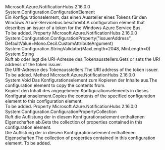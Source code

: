 <Type Name="IssuerElement" FullName="Microsoft.Azure.NotificationHubs.Configuration.IssuerElement">
  <TypeSignature Language="C#" Value="public class IssuerElement : System.Configuration.ConfigurationElement" />
  <TypeSignature Language="ILAsm" Value=".class public auto ansi beforefieldinit IssuerElement extends System.Configuration.ConfigurationElement" />
  <TypeSignature Language="DocId" Value="T:Microsoft.Azure.NotificationHubs.Configuration.IssuerElement" />
  <TypeSignature Language="VB.NET" Value="Public Class IssuerElement&#xA;Inherits ConfigurationElement" />
  <TypeSignature Language="F#" Value="type IssuerElement = class&#xA;    inherit ConfigurationElement" />
  <AssemblyInfo>
    <AssemblyName>Microsoft.Azure.NotificationHubs</AssemblyName>
    <AssemblyVersion>2.16.0.0</AssemblyVersion>
  </AssemblyInfo>
  <Base>
    <BaseTypeName>System.Configuration.ConfigurationElement</BaseTypeName>
  </Base>
  <Interfaces />
  <Docs>
    <summary><span data-ttu-id="48eba-101">Ein Konfigurationselement, das einen Aussteller eines Tokens für den Windows Azure-Servicebus beschreibt.</span><span class="sxs-lookup"><span data-stu-id="48eba-101">A configuration element that describes an issuer of a token for the Windows Azure Service Bus.</span></span></summary>
    <remarks>To be added.</remarks>
  </Docs>
  <Members>
    <Member MemberName="Address">
      <MemberSignature Language="C#" Value="public string Address { get; set; }" />
      <MemberSignature Language="ILAsm" Value=".property instance string Address" />
      <MemberSignature Language="DocId" Value="P:Microsoft.Azure.NotificationHubs.Configuration.IssuerElement.Address" />
      <MemberSignature Language="VB.NET" Value="Public Property Address As String" />
      <MemberSignature Language="F#" Value="member this.Address : string with get, set" Usage="Microsoft.Azure.NotificationHubs.Configuration.IssuerElement.Address" />
      <MemberType>Property</MemberType>
      <AssemblyInfo>
        <AssemblyName>Microsoft.Azure.NotificationHubs</AssemblyName>
        <AssemblyVersion>2.16.0.0</AssemblyVersion>
      </AssemblyInfo>
      <Attributes>
        <Attribute>
          <AttributeName>System.Configuration.ConfigurationProperty("issuerAddress", DefaultValue=Mono.Cecil.CustomAttributeArgument)</AttributeName>
        </Attribute>
        <Attribute>
          <AttributeName>System.Configuration.StringValidator(MaxLength=2048, MinLength=0)</AttributeName>
        </Attribute>
      </Attributes>
      <ReturnValue>
        <ReturnType>System.String</ReturnType>
      </ReturnValue>
      <Docs>
        <summary><span data-ttu-id="48eba-102">Ruft ab oder legt die URI-Adresse des Tokenausstellers.</span><span class="sxs-lookup"><span data-stu-id="48eba-102">Gets or sets the URI address of the token issuer.</span></span></summary>
        <value><span data-ttu-id="48eba-103">Die URI-Adresse des Tokenausstellers.</span><span class="sxs-lookup"><span data-stu-id="48eba-103">The URI address of the token issuer.</span></span></value>
        <remarks>To be added.</remarks>
      </Docs>
    </Member>
    <Member MemberName="CopyFrom">
      <MemberSignature Language="C#" Value="public void CopyFrom (System.Configuration.ConfigurationElement from);" />
      <MemberSignature Language="ILAsm" Value=".method public hidebysig instance void CopyFrom(class System.Configuration.ConfigurationElement from) cil managed" />
      <MemberSignature Language="DocId" Value="M:Microsoft.Azure.NotificationHubs.Configuration.IssuerElement.CopyFrom(System.Configuration.ConfigurationElement)" />
      <MemberSignature Language="VB.NET" Value="Public Sub CopyFrom (from As ConfigurationElement)" />
      <MemberSignature Language="F#" Value="member this.CopyFrom : System.Configuration.ConfigurationElement -&gt; unit" Usage="issuerElement.CopyFrom from" />
      <MemberType>Method</MemberType>
      <AssemblyInfo>
        <AssemblyName>Microsoft.Azure.NotificationHubs</AssemblyName>
        <AssemblyVersion>2.16.0.0</AssemblyVersion>
      </AssemblyInfo>
      <ReturnValue>
        <ReturnType>System.Void</ReturnType>
      </ReturnValue>
      <Parameters>
        <Parameter Name="from" Type="System.Configuration.ConfigurationElement" />
      </Parameters>
      <Docs>
        <param name="from"><span data-ttu-id="48eba-104">Das Konfigurationselement zum Kopieren der Inhalte aus.</span><span class="sxs-lookup"><span data-stu-id="48eba-104">The configuration element to copy the contents from.</span></span></param>
        <summary><span data-ttu-id="48eba-105">Kopiert den Inhalt des angegebenen Konfigurationselements in dieses Konfigurationselement.</span><span class="sxs-lookup"><span data-stu-id="48eba-105">Copies the contents of the specified configuration element to this configuration element.</span></span></summary>
        <remarks>To be added.</remarks>
      </Docs>
    </Member>
    <Member MemberName="Properties">
      <MemberSignature Language="C#" Value="protected override System.Configuration.ConfigurationPropertyCollection Properties { get; }" />
      <MemberSignature Language="ILAsm" Value=".property instance class System.Configuration.ConfigurationPropertyCollection Properties" />
      <MemberSignature Language="DocId" Value="P:Microsoft.Azure.NotificationHubs.Configuration.IssuerElement.Properties" />
      <MemberSignature Language="VB.NET" Value="Protected Overrides ReadOnly Property Properties As ConfigurationPropertyCollection" />
      <MemberSignature Language="F#" Value="member this.Properties : System.Configuration.ConfigurationPropertyCollection" Usage="Microsoft.Azure.NotificationHubs.Configuration.IssuerElement.Properties" />
      <MemberType>Property</MemberType>
      <AssemblyInfo>
        <AssemblyName>Microsoft.Azure.NotificationHubs</AssemblyName>
        <AssemblyVersion>2.16.0.0</AssemblyVersion>
      </AssemblyInfo>
      <ReturnValue>
        <ReturnType>System.Configuration.ConfigurationPropertyCollection</ReturnType>
      </ReturnValue>
      <Docs>
        <summary><span data-ttu-id="48eba-106">Ruft die Auflistung der in diesem Konfigurationselement enthaltenen Eigenschaften ab.</span><span class="sxs-lookup"><span data-stu-id="48eba-106">Gets the collection of properties contained in this configuration element.</span></span></summary>
        <value><span data-ttu-id="48eba-107">Die Auflistung der in diesem Konfigurationselement enthaltenen Eigenschaften.</span><span class="sxs-lookup"><span data-stu-id="48eba-107">The collection of properties contained in this configuration element.</span></span></value>
        <remarks>To be added.</remarks>
      </Docs>
    </Member>
  </Members>
</Type>
